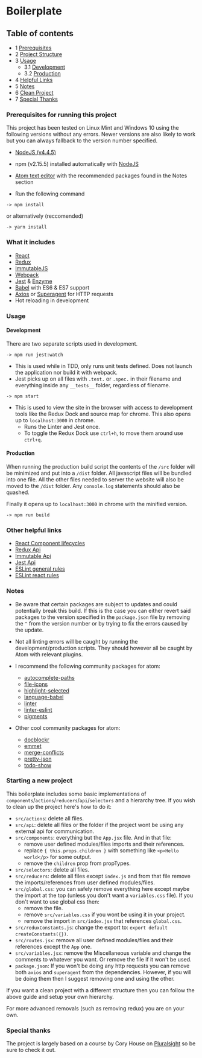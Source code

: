 # Boilerplate

## Table of contents

  - 1 [Prerequisites](#prerequisites)
  - 2 [Project Structure](#structure)
  - 3 [Usage](#usage)
      - 3.1 [Development](#development)
      - 3.2 [Production](#production)
  - 4 [Helpful Links](#helpful)
  - 5 [Notes](#notes)
  - 6 [Clean Project](#clean)
  - 7 [Special Thanks](#specialthanks)

### Prerequisites for running this project <a name="prerequisites"></a>
  This project has been tested on Linux Mint and Windows 10 using the following versions without any errors. Newer versions are also likely to work but you can always fallback to the version number specified.

  - [NodeJS (v4.4.5)](https://nodejs.org)

  - npm (v2.15.5) installed automatically with [NodeJS](https://nodejs.org)

  - [Atom text editor](https://atom.io/) with the recommended packages found in the Notes section

  - Run the following command
```
-> npm install
```
or alternatively (reccomended)
```
-> yarn install
```

### What it includes <a name="structure"></a>
 - [React](https://facebook.github.io/react/docs/getting-started.html)
 - [Redux](http://redux.js.org/index.html)
 - [ImmutableJS](https://facebook.github.io/immutable-js/)
 - [Webpack](http://webpack.github.io/docs/)
 - [Jest](https://facebook.github.io/jest/) & [Enzyme](https://github.com/airbnb/enzyme/tree/master/docs)
 - [Babel](https://babeljs.io/) with ES6 & ES7 support
 - [Axios](https://www.npmjs.com/package/axios) or [Superagent](https://www.npmjs.com/package/superagent) for HTTP requests
 - Hot reloading in development

### Usage <a name="usage"></a>
#### Development <a name="development"></a>
  There are two separate scripts used in development.
```
-> npm run jest:watch
```
  * This is used while in TDD, only runs unit tests defined. Does not launch the application nor build it with webpack.
  * Jest picks up on all files with `.test.` or `.spec.` in their filename and everything inside any `__tests__` folder, regardless of filename.
```
-> npm start
```
  * This is used to view the site in the browser with access to development tools like the Redux Dock and source map for chrome. This also opens up to `localhost:3000` in chrome.
    * Runs the Linter and Jest once.
    * To toggle the Redux Dock use `ctrl+h`, to move them around use `ctrl+q`.

#### Production <a name="production"></a>
  When running the production build script the contents of the `/src` folder will be minimized and put into a `/dist` folder. All javascript files will be bundled into one file. All the other files needed to server the website will also be moved to the `/dist` folder. Any `console.log` statements should also be quashed.

  Finally it opens up to `localhost:3000` in chrome with the minified version.
```
-> npm run build
```

### Other helpful links <a name="helpful"></a>
  - [React Component lifecycles](https://facebook.github.io/react/docs/component-specs.html "Specifications and Lifecycles")
  - [Redux Api](http://redux.js.org/docs/api/)
  - [Immutable Api](https://facebook.github.io/immutable-js/docs/#/)
  - [Jest Api](https://facebook.github.io/jest/docs/api.html)
  - [ESLint general rules](http://eslint.org/docs/rules/)
  - [ESLint react rules](https://github.com/yannickcr/eslint-plugin-react)

### Notes <a name="notes"></a>
  - Be aware that certain packages are subject to updates and could potentially break this build. If this is the case you can either revert said packages to the version specified in the `package.json` file by removing the `^` from the version number or by trying to fix the errors caused by the update.

  - Not all linting errors will be caught by running the development/production scripts. They should however all be caught by Atom with relevant plugins.

  - I recommend the following community packages for atom:
    - [autocomplete-paths](https://atom.io/packages/autocomplete-paths)
    - [file-icons](https://atom.io/packages/file-icons)
    - [highlight-selected](https://atom.io/packages/highlight-selected)
    - [language-babel](https://atom.io/packages/language-babel)
    - [linter](https://atom.io/packages/linter)
    - [linter-eslint](https://atom.io/packages/linter-eslint)
    - [pigments](https://atom.io/packages/pigments)

  - Other cool community packages for atom:
    - [docblockr](https://atom.io/packages/docblockr)
    - [emmet](https://atom.io/packages/emmet)
    - [merge-conflicts](https://atom.io/packages/merge-conflicts)
    - [pretty-json](https://atom.io/packages/pretty-json)
    - [todo-show](https://atom.io/packages/todo-show)

### Starting a new project <a name="clean"></a>

  This boilerplate includes some basic implementations of `components`/`actions`/`reducers`/`api`/`selectors` and a hierarchy tree.
  If you wish to clean up the project here's how to do it:

  * `src/actions`: delete all files.
  * `src/api`: delete all files or the folder if the project wont be using any external api for communication.
  * `src/components`: everything but the `App.jsx` file. And in that file:
    * remove user defined modules/files imports and their references.
    * replace `{ this.props.children }` with something like `<p>Hello world</p>` for some output.
    * remove the `children` prop from propTypes.
  * `src/selectors`: delete all files.
  * `src/reducers`: delete all files except `index.js` and from that file remove the imports/references from user defined modules/files.
  * `src/global.css`: you can safely remove everything here except maybe the import at the top (unless you don't want a `variables.css` file). If you don't want to use global css then:
    * remove the file.
    * remove `src/variables.css` if you wont be using it in your project.
    * remove the import in `src/index.jsx` that references `global.css`.
  * `src/reduxConstants.js`: change the export to: `export default createConstants({})`.
  * `src/routes.jsx`: remove all user defined modules/files and their references except the `App` one.
  * `src/variables.jsx`: remove the Miscellaneous variable and change the comments to whatever you want. Or remove the file if it won't be used.
  * `package.json`: If you won't be doing any http requests you can remove both `axios` and `superagent` from the dependencies. However, if you will be doing them then I suggest removing one and using the other.

  If you want a clean project with a different structure then you can follow the above guide and setup your own hierarchy.

  For more advanced removals (such as removing redux) you are on your own.

### Special thanks <a name="specialthanks"></a>
  The project is largely based on a course by Cory House on [Pluralsight](https://www.pluralsight.com/courses/react-redux-react-router-es6 "Building Applications with React and Redux in ES6") so be sure to check it out.
